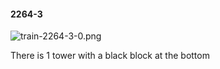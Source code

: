 #### 2264-3
![train-2264-3-0.png](https://github.com/lil-lab/nlvr/raw/master/nlvr/train/images/42/train-2264-3-0.png "train-2264-3-0.png")

There is 1 tower with a black block at the bottom